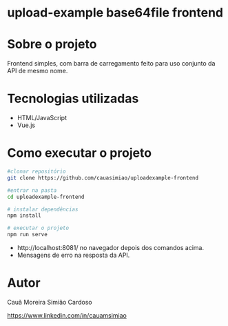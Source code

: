 # upload-example base64file frontend

# Sobre o projeto

Frontend simples, com barra de carregamento feito para uso conjunto da API de mesmo nome.

# Tecnologias utilizadas

- HTML/JavaScript
- Vue.js

# Como executar o projeto

```bash
#clonar repositório
git clone https://github.com/cauasimiao/uploadexample-frontend

#entrar na pasta
cd uploadexample-frontend

# instalar dependências
npm install

# executar o projeto
npm run serve
```

- http://localhost:8081/ no navegador depois dos comandos acima.
- Mensagens de erro na resposta da API.

# Autor

Cauã Moreira Simião Cardoso

https://www.linkedin.com/in/cauamsimiao
